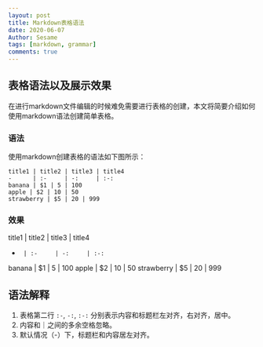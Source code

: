 ```yaml
---
layout: post 
title: Markdown表格语法
date: 2020-06-07
Author: Sesame
tags: [markdown, grammar]
comments: true 
---
```


## 表格语法以及展示效果

在进行markdown文件编辑的时候难免需要进行表格的创建，本文将简要介绍如何使用markdown语法创建简单表格。
<!-- more -->

### 语法
使用markdown创建表格的语法如下图所示：
```
title1 | title2 | title3 | title4 
-      | :-     | -:     | :-: 
banana | $1 | 5 | 100
apple | $2 | 10 | 50 
strawberry | $5 | 20 | 999
```
### 效果

title1 | title2 | title3 | title4 
-      | :-     | -:     | :-: 
banana | $1 | 5 | 100
apple | $2 | 10 | 50 
strawberry | $5 | 20 | 999

## 语法解释 
1. 表格第二行 `:-`, `-:`, `:-:` 分别表示内容和标题栏左对齐，右对齐，居中。
2. 内容和｜之间的多余空格忽略。
3. 默认情况（-）下，标题栏和内容居左对齐。
